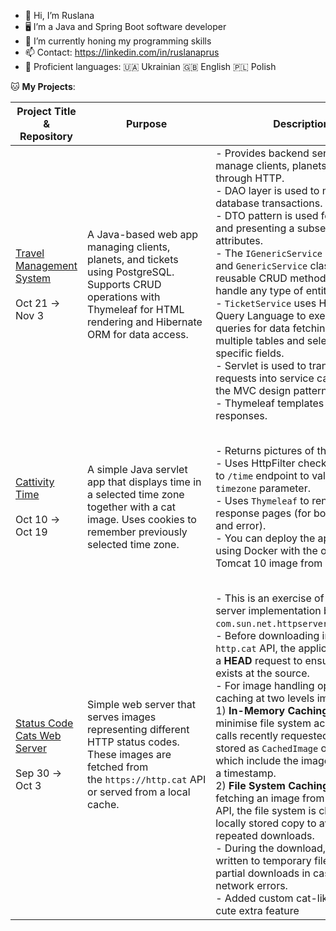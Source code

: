 - 👋 Hi, I’m Ruslana
- 🖥️ I’m a Java and Spring Boot software developer 
- 🌱 I’m currently honing my programming skills
- 📫 Contact: https://linkedin.com/in/ruslanaprus
- 📖 Proficient languages: 🇺🇦 Ukrainian 🇬🇧 English 🇵🇱 Polish

:cat: **My Projects**:


| Project Title & Repository                                                                                    | Purpose                                                                                                                                                                     | Description                                                                                                                                                                                                                                                                                                                                                                                                                                                                                                                                                                                                                                                                                                                                                                                                                                                  | Tools & Technologies                                                                                        |
| ------------------------------------------------------------------------------------------------------------- | --------------------------------------------------------------------------------------------------------------------------------------------------------------------------- | ------------------------------------------------------------------------------------------------------------------------------------------------------------------------------------------------------------------------------------------------------------------------------------------------------------------------------------------------------------------------------------------------------------------------------------------------------------------------------------------------------------------------------------------------------------------------------------------------------------------------------------------------------------------------------------------------------------------------------------------------------------------------------------------------------------------------------------------------------------ | ----------------------------------------------------------------------------------------------------------- |
| [Travel Management System](https://github.com/ruslanaprus/goit-academy-dev-hw13)<br><br>Oct 21 -><br>Nov 3    | A Java-based web app managing clients, planets, and tickets using PostgreSQL. Supports CRUD operations with Thymeleaf for HTML rendering and Hibernate ORM for data access. | - Provides backend services to manage clients, planets, and tickets through HTTP.<br>- DAO layer is used to manage database transactions.<br>- DTO pattern is used for fetching and presenting a subset of entity attributes.<br>- The `IGenericService` interface and `GenericService` class define reusable CRUD methods that can handle any type of entity.<br>- `TicketService` uses Hibernate Query Language to execute custom queries for data fetching by joining multiple tables and selecting specific fields.<br>- Servlet is used to translates HTTP requests into service calls following the MVC design pattern.<br>- Thymeleaf templates to render responses.                                                                                                                                                                                  | Java 21, Hibernate ORM, Flyway, Thymeleaf, Jakarta Servlet, PostgreSQL, Docker, Gradle                      |
| [Cattivity Time](https://github.com/ruslanaprus/goit-academy-dev-hw11)<br><br>Oct 10 -><br>Oct 19             | A simple Java servlet app that displays time in a selected time zone together with a cat image. Uses cookies to remember previously selected time zone.                     | - Returns pictures of the cute cats.<br>- Uses HttpFilter checking requests to `/time` endpoint to validate `timezone` parameter.<br>- Uses `Thymeleaf` to render response pages (for both success and error).<br>- You can deploy the application using Docker with the official Tomcat 10 image from Docker Hub.                                                                                                                                                                                                                                                                                                                                                                                                                                                                                                                                           | Java 21, Jakarta Servlet, Tomcat, Thymeleaf, SLF4J, Logback, JUnit, Mockito, Gradle, Docker, GitHub Actions |
| [Status Code Cats Web Server](https://github.com/ruslanaprus/goit-academy-dev-hw09)<br><br>Sep 30 -><br>Oct 3 | Simple web server that serves images representing different HTTP status codes. These images are fetched from the `https://http.cat` API or served from a local cache.       | - This is an exercise of a web server implementation based on `com.sun.net.httpserver.HttpServer`.<br>- Before downloading images from `http.cat` API, the application sends a  **HEAD** request to ensure the image exists at the source.<br>- For image handling optimisation caching at two levels implemented:<br>  1) **In-Memory Caching**: To minimise file system access and API calls recently requested images are stored as `CachedImage` objects, which include the image bytes and a timestamp.<br>  2) **File System Caching**: Before fetching an image from the remote API, the file system is checked for a locally stored copy to avoid repeated downloads.<br>- During the download, images are written to temporary files to avoid partial downloads in case of network errors.<br>- Added custom cat-like fonts as a cute extra feature | Java 21,  `http.cat` API, SLF4J, Logback, Gradle, ttf font                                                          |
